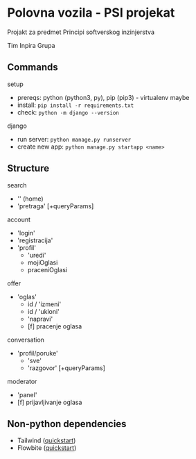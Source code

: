 # Polovna vozila - PSI projekat

Projakt za predmet Principi softverskog inzinjerstva

Tim Inpira Grupa

## Commands

setup
- prereqs: python (python3, py), pip (pip3) - virtualenv maybe
- install: `pip install -r requirements.txt`
- check: `python -m django --version`


django
- run server: `python manage.py runserver`
- create new app: `python manage.py startapp <name>`


## Structure

search
- '' (home)
- 'pretraga' [+queryParams]

account
- 'login'
- 'registracija'
- 'profil'
	- 'uredi'
	- mojiOglasi
	- praceniOglasi

offer
- 'oglas'
	- id / 'izmeni'
	- id / 'ukloni'
	- 'napravi'
	- [f] pracenje oglasa

conversation
- 'profil/poruke'
	- 'sve'
	- 'razgovor' [+queryParams]

moderator
- 'panel'
- [f] prijavljivanje oglasa


## Non-python dependencies

- Tailwind ([quickstart](https://tailwindcss.com/docs/installation/play-cdn))
- Flowbite ([quickstart](https://flowbite.com/docs/getting-started/quickstart/))
